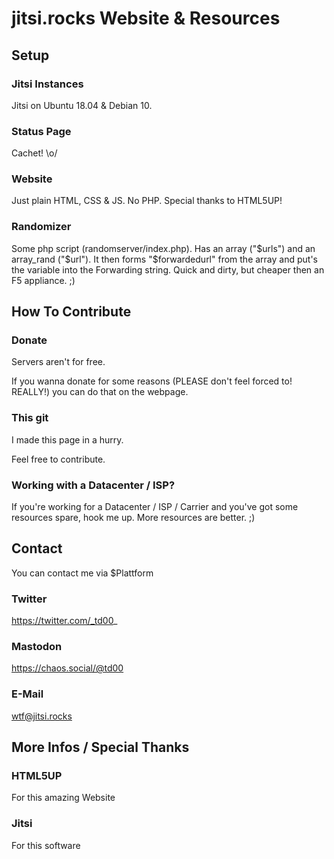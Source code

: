 # jitsi.rocks Website & Resources


## Setup
### Jitsi Instances
Jitsi on Ubuntu 18.04 & Debian 10.
### Status Page
Cachet! \o/
### Website
Just plain HTML, CSS & JS. No PHP.
Special thanks to HTML5UP!
### Randomizer
Some php script (randomserver/index.php).
Has an array ("$urls") and an array_rand ("$url").
It then forms "$forwardedurl" from the array and put's the variable into the Forwarding string.
Quick and dirty, but cheaper then an F5 appliance. ;)

## How To Contribute

### Donate
Servers aren't for free.

If you wanna donate for some reasons (PLEASE don't feel forced to! REALLY!) you can do that on the webpage.

### This git
I made this page in a hurry.

Feel free to contribute.

### Working with a Datacenter / ISP?
If you're working for a Datacenter /  ISP  /  Carrier and you've got some resources spare, hook me up.
More resources are better. ;)

##  Contact

You can contact me via $Plattform

### Twitter
https://twitter.com/_td00_

### Mastodon
https://chaos.social/@td00

### E-Mail
wtf@jitsi.rocks

## More Infos / Special Thanks

### HTML5UP
For this amazing Website

### Jitsi
For this software
